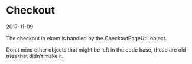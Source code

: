 Checkout
=================
2017-11-09



The checkout in ekom is handled by the CheckoutPageUtil object.

Don't mind other objects that might be left in the code base, those are old tries that didn't make it.


